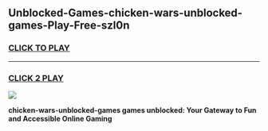
## Unblocked-Games-chicken-wars-unblocked-games-Play-Free-szl0n
<h3>
<a href="https://premium76.site?title=chicken-wars-unblocked-games&ref=18A1">CLICK TO PLAY</a></h3>
<hr>

<h3>
<a href="https://premium76.site?title=chicken-wars-unblocked-games&ref=18A1">CLICK 2 PLAY</a>
  
</h3>

<a href="https://premium76.site?title=chicken-wars-unblocked-games&ref=18A1"><img src="https://clearcache.store/games.png"></a>


**chicken-wars-unblocked-games games unblocked: Your Gateway to Fun and Accessible Online Gaming**
